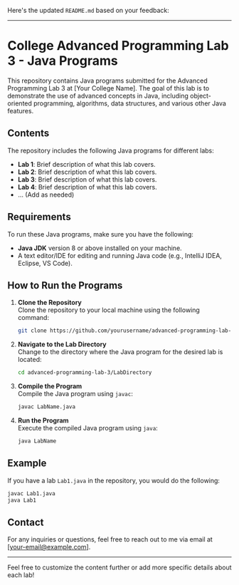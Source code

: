 Here's the updated `README.md` based on your feedback:

---

# College Advanced Programming Lab 3 - Java Programs

This repository contains Java programs submitted for the Advanced Programming Lab 3 at [Your College Name]. The goal of this lab is to demonstrate the use of advanced concepts in Java, including object-oriented programming, algorithms, data structures, and various other Java features.

## Contents

The repository includes the following Java programs for different labs:

- **Lab 1**: Brief description of what this lab covers.
- **Lab 2**: Brief description of what this lab covers.
- **Lab 3**: Brief description of what this lab covers.
- **Lab 4**: Brief description of what this lab covers.
- ... (Add as needed)

## Requirements

To run these Java programs, make sure you have the following:

- **Java JDK** version 8 or above installed on your machine.
- A text editor/IDE for editing and running Java code (e.g., IntelliJ IDEA, Eclipse, VS Code).

## How to Run the Programs

1. **Clone the Repository**  
   Clone the repository to your local machine using the following command:
   ```bash
   git clone https://github.com/yourusername/advanced-programming-lab-3.git
   ```

2. **Navigate to the Lab Directory**  
   Change to the directory where the Java program for the desired lab is located:
   ```bash
   cd advanced-programming-lab-3/LabDirectory
   ```

3. **Compile the Program**  
   Compile the Java program using `javac`:
   ```bash
   javac LabName.java
   ```

4. **Run the Program**  
   Execute the compiled Java program using `java`:
   ```bash
   java LabName
   ```

## Example

If you have a lab `Lab1.java` in the repository, you would do the following:

```bash
javac Lab1.java
java Lab1
```

## Contact

For any inquiries or questions, feel free to reach out to me via email at [your-email@example.com].

---

Feel free to customize the content further or add more specific details about each lab!